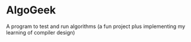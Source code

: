 # AlgoGeek
A program to test and run algorithms (a fun project plus implementing my learning of compiler design)
